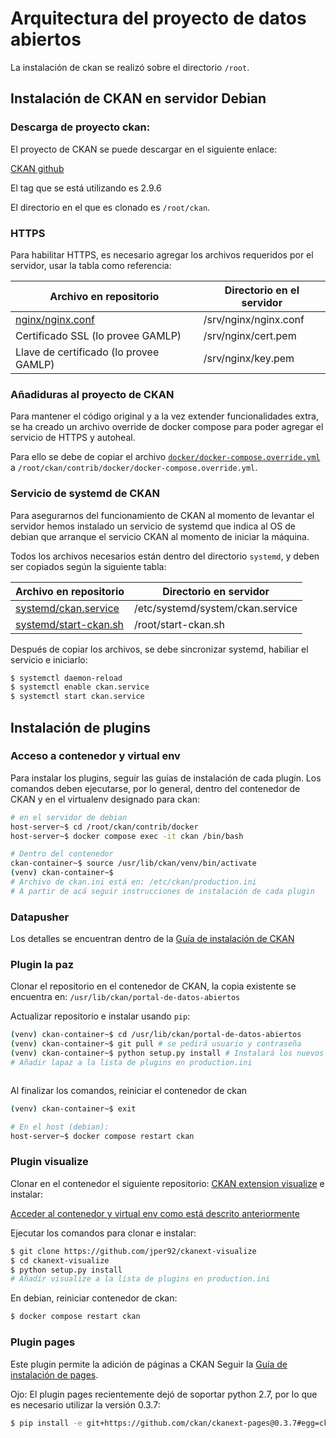 # Arquitectura del proyecto de datos abiertos

La instalación de ckan se realizó sobre el directorio `/root`.

## Instalación de CKAN en servidor Debian

### Descarga de proyecto ckan:

El proyecto de CKAN se puede descargar en el siguiente enlace:

[CKAN github](https://github.com/ckan/ckan)

El tag que se está utilizando es 2.9.6

El directorio en el que es clonado es `/root/ckan`.

### HTTPS

Para habilitar HTTPS, es necesario agregar los archivos requeridos por
el servidor, usar la tabla como referencia:

| Archivo en repositorio                 | Directorio en el servidor |
| -------------------------------------- | ------------------------- |
| [nginx/nginx.conf](./nginx/nginx.conf) | /srv/nginx/nginx.conf     |
| Certificado SSL (lo provee GAMLP)      | /srv/nginx/cert.pem       |
| Llave de certificado (lo provee GAMLP) | /srv/nginx/key.pem        |

### Añadiduras al proyecto de CKAN

Para mantener el código original y a la vez extender funcionalidades extra,
se ha creado un archivo override de docker compose para poder agregar el servicio de HTTPS y autoheal.

Para ello se debe de copiar el archivo [`docker/docker-compose.override.yml`](./docker/docker-compose.override.yml) a `/root/ckan/contrib/docker/docker-compose.override.yml`.

### Servicio de systemd de CKAN

Para asegurarnos del funcionamiento de CKAN al momento de levantar el servidor
hemos instalado un servicio de systemd que indica al OS de debian que
arranque el servicio CKAN al momento de iniciar la máquina.

Todos los archivos necesarios están dentro del directorio `systemd`,
y deben ser copiados según la siguiente tabla:

| Archivo en repositorio                           | Directorio en servidor           |
| ------------------------------------------------ | -------------------------------- |
| [systemd/ckan.service](./systemd/ckan.service)   | /etc/systemd/system/ckan.service |
| [systemd/start-ckan.sh](./systemd/start-ckan.sh) | /root/start-ckan.sh              |

Después de copiar los archivos, se debe sincronizar systemd, habiliar el
servicio e iniciarlo:

```sh
$ systemctl daemon-reload
$ systemctl enable ckan.service
$ systemctl start ckan.service
```

## Instalación de plugins

### Acceso a contenedor y virtual env
Para instalar los plugins, seguir las guías de instalación de cada plugin.
Los comandos deben ejecutarse, por lo general, dentro del contenedor de
CKAN y en el virtualenv designado para ckan:
```sh
# en el servidor de debian
host-server~$ cd /root/ckan/contrib/docker
host-server~$ docker compose exec -it ckan /bin/bash

# Dentro del contenedor
ckan-container~$ source /usr/lib/ckan/venv/bin/activate
(venv) ckan-container~$ 
# Archivo de ckan.ini está en: /etc/ckan/production.ini
# A partir de acá seguir instrucciones de instalación de cada plugin
```
### Datapusher
Los detalles se encuentran dentro de la [Guía de instalación de CKAN](https://docs.google.com/presentation/d/1IZ8epOv1hPF0hhXg9ECA9oYPhC0sHkSmat-g1RO0mhY/edit?usp=sharing)

### Plugin la paz
Clonar el repositorio en el contenedor de CKAN, la copia existente se encuentra en: `/usr/lib/ckan/portal-de-datos-abiertos`

Actualizar repositorio e instalar usando `pip`:
```sh
(venv) ckan-container~$ cd /usr/lib/ckan/portal-de-datos-abiertos
(venv) ckan-container~$ git pull # se pedirá usuario y contraseña
(venv) ckan-container~$ python setup.py install # Instalará los nuevos cambios al venv
# Añadir lapaz a la lista de plugins en production.ini
```
```
```

Al finalizar los comandos, reiniciar el contenedor de ckan
```sh
(venv) ckan-container~$ exit

# En el host (debian):
host-server~$ docker compose restart ckan
```

### Plugin visualize
Clonar en el contenedor el siguiente repositorio:
[CKAN extension visualize](https://github.com/jper92/ckanext-visualize.git) e instalar:

[Acceder al contenedor y virtual env como está descrito anteriormente](#acceso-a-contenedor-y-virtual-env)

Ejecutar los comandos para clonar e instalar:
```sh
$ git clone https://github.com/jper92/ckanext-visualize
$ cd ckanext-visualize
$ python setup.py install
# Añadir visualize a la lista de plugins en production.ini
``` 
En debian, reiniciar contenedor de ckan:

```sh
$ docker compose restart ckan
```

### Plugin pages
Este plugin permite la adición de páginas a CKAN
Seguir la [Guía de instalación de pages](https://github.com/ckan/ckanext-pages#installation).

Ojo: El plugin pages recientemente dejó de soportar python 2.7, por lo que es necesario utilizar la versión 0.3.7:
```sh
$ pip install -e git+https://github.com/ckan/ckanext-pages@0.3.7#egg=ckanext-pages
```
